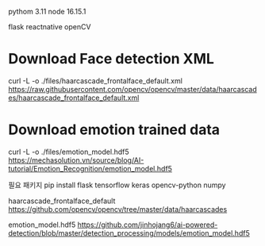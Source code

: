 pythom 3.11
node 16.15.1

flask
reactnative
openCV

# Download Face detection XML 
curl -L -o ./files/haarcascade_frontalface_default.xml https://raw.githubusercontent.com/opencv/opencv/master/data/haarcascades/haarcascade_frontalface_default.xml
# Download emotion trained data
curl -L -o ./files/emotion_model.hdf5 https://mechasolution.vn/source/blog/AI-tutorial/Emotion_Recognition/emotion_model.hdf5


필요 패키지
pip install flask tensorflow keras opencv-python numpy

haarcascade_frontalface_default
https://github.com/opencv/opencv/tree/master/data/haarcascades

emotion_model.hdf5
https://github.com/jinhojang6/ai-powered-detection/blob/master/detection_processing/models/emotion_model.hdf5